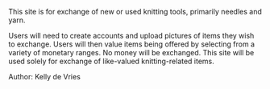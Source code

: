 This site is for exchange of new or used knitting tools, primarily needles and yarn.  

Users will need to create accounts and upload pictures of items they wish to exchange.  Users will then value items being offered by selecting from a variety of monetary ranges.  No money will be exchanged.  This site will be used solely for exchange of like-valued knitting-related items.

Author:  Kelly de Vries 
